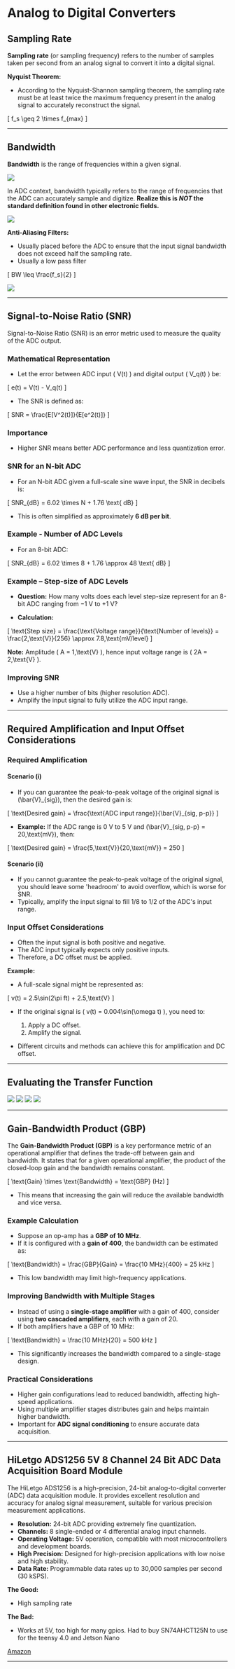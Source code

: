 # Analog to Digital Converters

## Sampling Rate

**Sampling rate** (or sampling frequency) refers to the number of samples taken per second from an analog signal to convert it into a digital signal.

**Nyquist Theorem:**

- According to the Nyquist-Shannon sampling theorem, the sampling rate must be at least twice the maximum frequency present in the analog signal to accurately reconstruct the signal.

\[ f_s \geq 2 \times f_{max} \]


---

## Bandwidth

**Bandwidth** is the range of frequencies within a given signal.

![](../assets/bandwidth0.png)

In ADC context, bandwidth typically refers to the range of frequencies that the ADC can accurately sample and digitize. **Realize this is *NOT* the standard definition found in other electronic fields.**

![](../assets/bandwidth1.png)

**Anti-Aliasing Filters:**

- Usually placed before the ADC to ensure that the input signal bandwidth does not exceed half the sampling rate.
- Usually a low pass filter 

\[ BW \leq \frac{f_s}{2} \]

![](../assets/bandwidth2.png)

---


## Signal-to-Noise Ratio (SNR)
Signal-to-Noise Ratio (SNR) is an error metric used to measure the quality of the ADC output.

### Mathematical Representation

- Let the error between ADC input \( V(t) \) and digital output \( V_q(t) \) be:

\[ e(t) = V(t) - V_q(t) \]

- The SNR is defined as:

\[ SNR = \frac{E[V^2(t)]}{E[e^2(t)]} \]

### Importance

- Higher SNR means better ADC performance and less quantization error.

### SNR for an N-bit ADC

- For an N-bit ADC given a full-scale sine wave input, the SNR in decibels is:

\[ SNR_{dB} = 6.02 \times N + 1.76 \text{ dB} \]

- This is often simplified as approximately **6 dB per bit**.

### Example - Number of ADC Levels

- For an 8-bit ADC:

\[ SNR_{dB} = 6.02 \times 8 + 1.76 \approx 48 \text{ dB} \]

### Example – Step-size of ADC Levels

- **Question:** How many volts does each level step-size represent for an 8-bit ADC ranging from −1 V to +1 V?

- **Calculation:**

\[ \text{Step size} = \frac{\text{Voltage range}}{\text{Number of levels}} = \frac{2\,\text{V}}{256} \approx 7.8\,\text{mV/level} \]

**Note:** Amplitude \( A = 1\,\text{V} \), hence input voltage range is \( 2A = 2\,\text{V} \).

### Improving SNR

- Use a higher number of bits (higher resolution ADC).
- Amplify the input signal to fully utilize the ADC input range.


---


## Required Amplification and Input Offset Considerations

### Required Amplification

#### Scenario (i)

- If you can guarantee the peak-to-peak voltage of the original signal is \(\bar{V}_{sig}\), then the desired gain is:

\[ \text{Desired gain} = \frac{\text{ADC input range}}{\bar{V}_{sig, p-p}} \]

- **Example:** If the ADC range is 0 V to 5 V and \(\bar{V}_{sig, p-p} = 20\,\text{mV}\), then:

\[ \text{Desired gain} = \frac{5\,\text{V}}{20\,\text{mV}} = 250 \]

#### Scenario (ii)

- If you cannot guarantee the peak-to-peak voltage of the original signal, you should leave some 'headroom' to avoid overflow, which is worse for SNR.
- Typically, amplify the input signal to fill 1/8 to 1/2 of the ADC's input range.

### Input Offset Considerations

- Often the input signal is both positive and negative.
- The ADC input typically expects only positive inputs.
- Therefore, a DC offset must be applied.

**Example:**

- A full-scale signal might be represented as:

\[ v(t) = 2.5\sin(2\pi ft) + 2.5\,\text{V} \]

- If the original signal is \( v(t) = 0.004\sin(\omega t) \), you need to:

    1. Apply a DC offset.
    2. Amplify the signal.

- Different circuits and methods can achieve this for amplification and DC offset.

---
## Evaluating the Transfer Function

![](../assets/tf0.png)
![](../assets/tf1.png)
![](../assets/tf2.png)
![](../assets/tf3.png)

---

## Gain-Bandwidth Product (GBP)

The **Gain-Bandwidth Product (GBP)** is a key performance metric of an operational amplifier that defines the trade-off between gain and bandwidth. It states that for a given operational amplifier, the product of the closed-loop gain and the bandwidth remains constant.
  
\[
\text{Gain} \times \text{Bandwidth} = \text{GBP} (Hz)
\]

- This means that increasing the gain will reduce the available bandwidth and vice versa.

### Example Calculation

- Suppose an op-amp has a **GBP of 10 MHz**.
- If it is configured with a **gain of 400**, the bandwidth can be estimated as:

\[
\text{Bandwidth} = \frac{GBP}{Gain} = \frac{10 MHz}{400} = 25 kHz
\]

- This low bandwidth may limit high-frequency applications.

### Improving Bandwidth with Multiple Stages

- Instead of using a **single-stage amplifier** with a gain of 400, consider using **two cascaded amplifiers**, each with a gain of 20.
- If both amplifiers have a GBP of 10 MHz:
  
\[
\text{Bandwidth} = \frac{10 MHz}{20} = 500 kHz
\]
  
- This significantly increases the bandwidth compared to a single-stage design.

### Practical Considerations

- Higher gain configurations lead to reduced bandwidth, affecting high-speed applications.
- Using multiple amplifier stages distributes gain and helps maintain higher bandwidth.
- Important for **ADC signal conditioning** to ensure accurate data acquisition.

---

## HiLetgo ADS1256 5V 8 Channel 24 Bit ADC Data Acquisition Board Module

The HiLetgo ADS1256 is a high-precision, 24-bit analog-to-digital converter (ADC) data acquisition module. It provides excellent resolution and accuracy for analog signal measurement, suitable for various precision measurement applications.

- **Resolution:** 24-bit ADC providing extremely fine quantization.
- **Channels:** 8 single-ended or 4 differential analog input channels.
- **Operating Voltage:** 5V operation, compatible with most microcontrollers and development boards.
- **High Precision:** Designed for high-precision applications with low noise and high stability.
- **Data Rate:** Programmable data rates up to 30,000 samples per second (30 kSPS).

**The Good:**
- High sampling rate

**The Bad:**
- Works at 5V, too high for many gpios. Had to buy SN74AHCT125N to use for the teensy 4.0 and Jetson Nano

[Amazon](https://www.amazon.com/dp/B09KGXC44Q?ref=ppx_yo2ov_dt_b_fed_asin_title)

---
